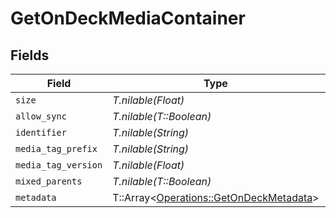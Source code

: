 # GetOnDeckMediaContainer


## Fields

| Field                                                                                   | Type                                                                                    | Required                                                                                | Description                                                                             | Example                                                                                 |
| --------------------------------------------------------------------------------------- | --------------------------------------------------------------------------------------- | --------------------------------------------------------------------------------------- | --------------------------------------------------------------------------------------- | --------------------------------------------------------------------------------------- |
| `size`                                                                                  | *T.nilable(Float)*                                                                      | :heavy_minus_sign:                                                                      | N/A                                                                                     | 16                                                                                      |
| `allow_sync`                                                                            | *T.nilable(T::Boolean)*                                                                 | :heavy_minus_sign:                                                                      | N/A                                                                                     |                                                                                         |
| `identifier`                                                                            | *T.nilable(String)*                                                                     | :heavy_minus_sign:                                                                      | N/A                                                                                     | com.plexapp.plugins.library                                                             |
| `media_tag_prefix`                                                                      | *T.nilable(String)*                                                                     | :heavy_minus_sign:                                                                      | N/A                                                                                     | /system/bundle/media/flags/                                                             |
| `media_tag_version`                                                                     | *T.nilable(Float)*                                                                      | :heavy_minus_sign:                                                                      | N/A                                                                                     | 1680021154                                                                              |
| `mixed_parents`                                                                         | *T.nilable(T::Boolean)*                                                                 | :heavy_minus_sign:                                                                      | N/A                                                                                     |                                                                                         |
| `metadata`                                                                              | T::Array<[Operations::GetOnDeckMetadata](../../models/operations/getondeckmetadata.md)> | :heavy_minus_sign:                                                                      | N/A                                                                                     |                                                                                         |